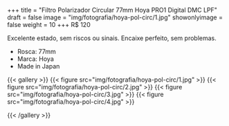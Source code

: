 +++
title = "Filtro Polarizador Circular 77mm Hoya PRO1 Digital DMC LPF"
draft = false
image = "img/fotografia/hoya-pol-circ/1.jpg"
showonlyimage = false
weight = 10
+++
<span class="price">R$ 120</span>

<!--more-->

Excelente estado, sem riscos ou sinais. Encaixe perfeito, sem problemas.

- Rosca: 77mm
- Marca: Hoya
- Made in Japan

{{< gallery >}}
{{< figure src="img/fotografia/hoya-pol-circ/1.jpg" >}}
{{< figure src="img/fotografia/hoya-pol-circ/2.jpg" >}}
{{< figure src="img/fotografia/hoya-pol-circ/3.jpg" >}}
{{< figure src="img/fotografia/hoya-pol-circ/4.jpg" >}}

{{< /gallery >}}
